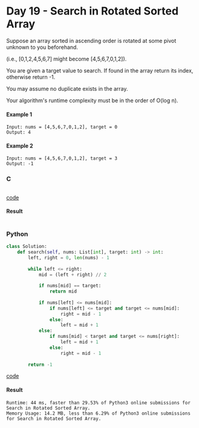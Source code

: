 # Day 19 - Search in Rotated Sorted Array
Suppose an array sorted in ascending order is rotated at some pivot unknown to you beforehand.

(i.e., [0,1,2,4,5,6,7] might become [4,5,6,7,0,1,2]).

You are given a target value to search. If found in the array return its index, otherwise return -1.

You may assume no duplicate exists in the array.

Your algorithm's runtime complexity must be in the order of O(log n).

#### Example 1
```
Input: nums = [4,5,6,7,0,1,2], target = 0
Output: 4
```

#### Example 2
```
Input: nums = [4,5,6,7,0,1,2], target = 3
Output: -1
```

### C
```C

```
[code](C/search-in-rotated-sorted-array.c)

#### Result
```

```

### Python
```python
class Solution:
    def search(self, nums: List[int], target: int) -> int:
        left, right = 0, len(nums) - 1
        
        while left <= right:
            mid = (left + right) // 2
            
            if nums[mid] == target:
                return mid
            
            if nums[left] <= nums[mid]:
                if nums[left] <= target and target <= nums[mid]:
                    right = mid - 1
                else:
                    left = mid + 1
            else:
                if nums[mid] < target and target <= nums[right]:
                    left = mid + 1
                else:
                    right = mid - 1
                    
        return -1
```
[code](Python/search-in-rotated-sorted-array.py)

#### Result
```
Runtime: 44 ms, faster than 29.53% of Python3 online submissions for Search in Rotated Sorted Array.
Memory Usage: 14.2 MB, less than 6.29% of Python3 online submissions for Search in Rotated Sorted Array.
```
